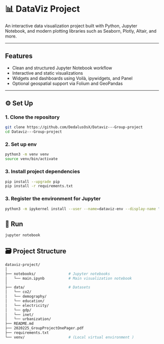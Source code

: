# 📊 DataViz Project

An interactive data visualization project built with Python, Jupyter Notebook, and modern plotting libraries such as Seaborn, Plotly, Altair, and more.

---

## Features

- Clean and structured Jupyter Notebook workflow
- Interactive and static visualizations
- Widgets and dashboards using Voilà, ipywidgets, and Panel
- Optional geospatial support via Folium and GeoPandas

---

## ⚙️ Set Up

### 1. Clone the repository

```bash
git clone https://github.com/DedalusOsX/Dataviz---Group-project
cd Dataviz---Group-project
```
### 2. Set up env

```bash
python3 -m venv venv
source venv/bin/activate
```

### 3. Install project dependencies

```bash
pip install --upgrade pip
pip install -r requirements.txt
```

### 3. Register the environment for Jupyter

```bash
python3 -m ipykernel install --user --name=dataviz-env --display-name "Python (dataviz-env)"
```

## 🚀 Run

```bash
jupyter notebook
```


## 🗃️ Project Structure


```bash
dataviz-project/
│
├── notebooks/               # Jupyter notebooks
│   └── main.ipynb           # Main visualization notebook
│
├── data/                    # Datasets
│   └── co2/                 
│   └── demography/          
│   └── education/    
│   └── electricity/   
│   └── gdp/    
│   └── inet/    
│   └── urbanization/    
├── README.md
├── 2020225_GroupProjectOnePager.pdf
├── requirements.txt
└── venv/                    # (Local virtual environment )
```
